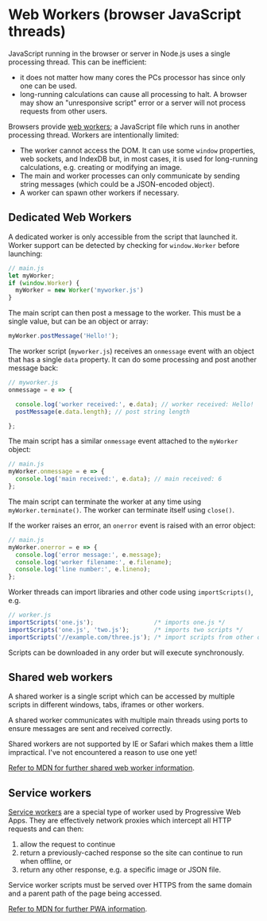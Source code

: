 # Web Workers (browser JavaScript threads)

JavaScript running in the browser or server in Node.js uses a single processing thread. This can be inefficient:

* it does not matter how many cores the PCs processor has since only one can be used.
* long-running calculations can cause all processing to halt. A browser may show an "unresponsive script" error or a server will not process requests from other users.


Browsers provide [web workers](https://developer.mozilla.org/en-US/docs/Web/API/Web_Workers_API/Using_web_workers); a JavaScript file which runs in another processing thread. Workers are intentionally limited:

* The worker cannot access the DOM. It can use some `window` properties, web sockets, and IndexDB but, in most cases, it is used for long-running calculations, e.g. creating or modifying an image.
* The main and worker processes can only communicate by sending string messages (which could be a JSON-encoded object).
* A worker can spawn other workers if necessary.


## Dedicated Web Workers

A dedicated worker is only accessible from the script that launched it. Worker support can be detected by checking for `window.Worker` before launching:

```js
// main.js
let myWorker;
if (window.Worker) {
  myWorker = new Worker('myworker.js')
}
```

The main script can then post a message to the worker. This must be a single value, but can be an object or array:

```js
myWorker.postMessage('Hello!');
```

The worker script (`myworker.js`) receives an `onmessage` event with an object that has a single `data` property. It can do some processing and post another message back:

```js
// myworker.js
onmessage = e => {

  console.log('worker received:', e.data); // worker received: Hello!
  postMessage(e.data.length); // post string length

};
```

The main script has a similar `onmessage` event attached to the `myWorker` object:

```js
// main.js
myWorker.onmessage = e => {
  console.log('main received:', e.data); // main received: 6
};
```

The main script can terminate the worker at any time using `myWorker.terminate()`. The worker can terminate itself using `close()`.

If the worker raises an error, an `onerror` event is raised with an error object:

```js
// main.js
myWorker.onerror = e => {
  console.log('error message:', e.message);
  console.log('worker filename:', e.filename);
  console.log('line number:', e.lineno);
};
```

Worker threads can import libraries and other code using `importScripts()`, e.g.

```js
// worker.js
importScripts('one.js');                 /* imports one.js */
importScripts('one.js', 'two.js');       /* imports two scripts */
importScripts('//example.com/three.js'); /* import scripts from other origins */
```

Scripts can be downloaded in any order but will execute synchronously.


## Shared web workers

A shared worker is a single script which can be accessed by multiple scripts in different windows, tabs, iframes or other workers.

A shared worker communicates with multiple main threads using ports to ensure messages are sent and received correctly.

Shared workers are not supported by IE or Safari which makes them a little impractical. I've not encountered a reason to use one yet!

[Refer to MDN for further shared web worker information](https://developer.mozilla.org/en-US/docs/Web/API/Web_Workers_API/Using_web_workers).


## Service workers

[Service workers](https://developer.mozilla.org/en-US/docs/Web/API/ServiceWorker) are a special type of worker used by Progressive Web Apps. They are effectively network proxies which intercept all HTTP requests and can then:

1. allow the request to continue
1. return a previously-cached response so the site can continue to run when offline, or
1. return any other response, e.g. a specific image or JSON file.

Service worker scripts must be served over HTTPS from the same domain and a parent path of the page being accessed.

[Refer to MDN for further PWA information](https://developer.mozilla.org/en-US/docs/Web/Apps/Progressive).
